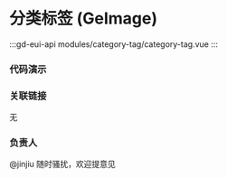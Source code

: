 # 分类标签 (GeImage)

:::gd-eui-api modules/category-tag/category-tag.vue
:::

### 代码演示

<code-box name="test-category-tag"></code-box>


### 关联链接
无

### 负责人

@jinjiu 随时骚扰，欢迎提意见
